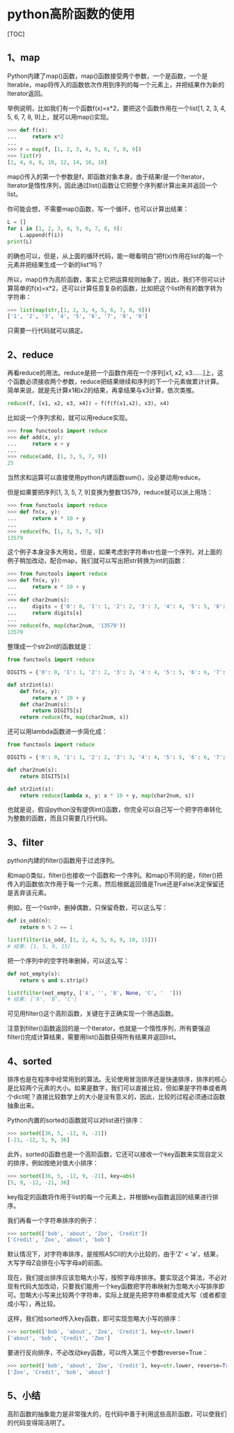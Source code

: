 # python高阶函数的使用

[TOC]

## 1、map

Python内建了map()函数，map()函数接受两个参数，一个是函数，一个是Iterable，map将传入的函数依次作用到序列的每一个元素上，并把结果作为新的Iterator返回。

举例说明，比如我们有一个函数f(x)=x*2，要把这个函数作用在一个list[1, 2, 3, 4, 5, 6, 7, 8, 9]上，就可以用map()实现。

```python
>>> def f(x):
...     return x*2
... 
>>> r = map(f, [1, 2, 3, 4, 5, 6, 7, 8, 9])
>>> list(r)
[2, 4, 6, 8, 10, 12, 14, 16, 18]

```

map()传入的第一个参数是f，即函数对象本身。由于结果r是一个Iterator，Iterator是惰性序列，因此通过list()函数让它把整个序列都计算出来并返回一个list。

你可能会想，不需要map()函数，写一个循环，也可以计算出结果：

```python
L = []
for i in [1, 2, 3, 4, 5, 6, 7, 8, 9]:
    L.append(f(i))
print(L)

```

的确也可以，但是，从上面的循环代码，能一眼看明白”把f(x)作用在list的每一个元素并把结果生成一个新的list“吗？

所以，map()作为高阶函数，事实上它把运算规则抽象了，因此，我们不但可以计算简单的f(x)=x*2，还可以计算任意复杂的函数，比如把这个list所有的数字转为字符串：

```python
>>> list(map(str,[1, 2, 3, 4, 5, 6, 7, 8, 9]))
['1', '2', '3', '4', '5', '6', '7', '8', '9']

```

只需要一行代码就可以搞定。

## 2、reduce

再看reduce的用法。reduce是把一个函数作用在一个序列[x1, x2, x3……]上，这个函数必须接收两个参数，reduce把结果继续和序列的下一个元素做累计计算。简单来说，就是先计算x1和x2的结果，再拿结果与x3计算，依次类推。

```python
reduce(f, [x1, x2, x3, x4]) = f(f(f(x1,x2), x3), x4)

```

比如说一个序列求和，就可以用reduce实现。

```python
>>> from functools import reduce
>>> def add(x, y):
...     return x + y
... 
>>> reduce(add, [1, 3, 5, 7, 9])
25

```

当然求和运算可以直接使用python内建函数sum()，没必要动用reduce。

但是如果要把序列[1, 3, 5, 7, 9]变换为整数13579，reduce就可以派上用场：

```python
>>> from functools import reduce
>>> def fn(x, y):
...     return x * 10 + y
... 
>>> reduce(fn, [1, 3, 5, 7, 9])
13579

```

这个例子本身没多大用处，但是，如果考虑到字符串str也是一个序列，对上面的例子稍加改动，配合map，我们就可以写出把str转换为int的函数：

```python
>>> from functools import reduce
>>> def fn(x, y):
...     return x * 10 + y
...
>>> def char2num(s):
...     digits = {'0': 0, '1': 1, '2': 2, '3': 3, '4': 4, '5': 5, '6': 6, '7': 7, '8': 8, '9': 9}
...     return digits[s]
...
>>> reduce(fn, map(char2num, '13579'))
13579

```

整理成一个str2int的函数就是：

```python
from functools import reduce

DIGITS = {'0': 0, '1': 1, '2': 2, '3': 3, '4': 4, '5': 5, '6': 6, '7': 7, '8': 8, '9': 9}

def str2int(s):
    def fn(x, y):
        return x * 10 + y
    def char2num(s):
        return DIGITS[s]
    return reduce(fn, map(char2num, s))

```

还可以用lambda函数进一步简化成：

```python
from functools import reduce

DIGITS = {'0': 0, '1': 1, '2': 2, '3': 3, '4': 4, '5': 5, '6': 6, '7': 7, '8': 8, '9': 9}

def char2num(s):
    return DIGITS[s]

def str2int(s):
    return reduce(lambda x, y: x * 10 + y, map(char2num, s))

```

也就是说，假设python没有提供int()函数，你完全可以自己写一个把字符串转化为整数的函数，而且只需要几行代码。

## 3、filter

python内建的filter()函数用于过滤序列。

和map()类似，filter()也接收一个函数和一个序列。和map()不同的是，filter()把传入的函数依次作用于每一个元素，然后根据返回值是True还是False决定保留还是丢弃该元素。

例如，在一个list中，删掉偶数，只保留奇数，可以这么写：

```python
def is_odd(n):
    return n % 2 == 1

list(filter(is_odd, [1, 2, 4, 5, 6, 9, 10, 15]))
# 结果: [1, 5, 9, 15]

```

把一个序列中的空字符串删掉，可以这么写：

```python
def not_empty(s):
    return s and s.strip()

list(filter(not_empty, ['A', '', 'B', None, 'C', '  ']))
# 结果: ['A', 'B', 'C']

```

可见用filter()这个高阶函数，关键在于正确实现一个筛选函数。

注意到filter()函数返回的是一个Iterator，也就是一个惰性序列，所有要强迫filter()完成计算结果，需要用list()函数获得所有结果并返回list。

## 4、sorted

排序也是在程序中经常用到的算法。无论使用冒泡排序还是快速排序，排序的核心是比较两个元素的大小。如果是数字，我们可以直接比较，但如果是字符串或者两个dict呢？直接比较数学上的大小是没有意义的，因此，比较的过程必须通过函数抽象出来。

Python内置的sorted()函数就可以对list进行排序：

```python
>>> sorted([36, 5, -12, 9, -21])
[-21, -12, 5, 9, 36]

```

此外，sorted()函数也是一个高阶函数，它还可以接收一个key函数来实现自定义的排序，例如按绝对值大小排序：

```python
>>> sorted([36, 5, -12, 9, -21], key=abs)
[5, 9, -12, -21, 36]

```

key指定的函数将作用于list的每一个元素上，并根据key函数返回的结果进行排序。

我们再看一个字符串排序的例子：

```python
>>> sorted(['bob', 'about', 'Zoo', 'Credit'])
['Credit', 'Zoo', 'about', 'bob']

```

默认情况下，对字符串排序，是按照ASCII的大小比较的，由于'Z' < 'a'，结果，大写字母Z会排在小写字母a的前面。

现在，我们提出排序应该忽略大小写，按照字母序排序。要实现这个算法，不必对现有代码大加改动，只要我们能用一个key函数把字符串映射为忽略大小写排序即可。忽略大小写来比较两个字符串，实际上就是先把字符串都变成大写（或者都变成小写），再比较。

这样，我们给sorted传入key函数，即可实现忽略大小写的排序：

```python
>>> sorted(['bob', 'about', 'Zoo', 'Credit'], key=str.lower)
['about', 'bob', 'Credit', 'Zoo']

```

要进行反向排序，不必改动key函数，可以传入第三个参数reverse=True：

```python
>>> sorted(['bob', 'about', 'Zoo', 'Credit'], key=str.lower, reverse=True)
['Zoo', 'Credit', 'bob', 'about']

```

## 5、小结

高阶函数的抽象能力是非常强大的，在代码中善于利用这些高阶函数，可以使我们的代码变得简洁明了。